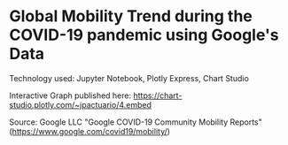 # Global Mobility Trend during the COVID-19 pandemic using Google's Data

Technology used: Jupyter Notebook, Plotly Express, Chart Studio

Interactive Graph published here: https://chart-studio.plotly.com/~jpactuario/4.embed

Source: Google LLC "Google COVID-19 Community Mobility Reports" (https://www.google.com/covid19/mobility/)
